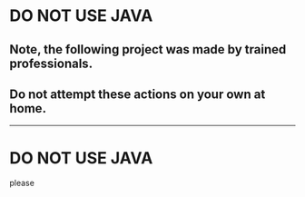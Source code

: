 # DO NOT USE JAVA

## Note, the following project was made by trained professionals.
## Do not attempt these actions on your own at home.

----

# DO NOT USE JAVA

please